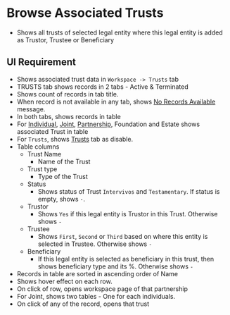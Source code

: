 # Browse Associated Trusts

- Shows all trusts of selected legal entity where this legal entity is added as Trustor, Trustee or Beneficiary



## UI Requirement

- Shows associated trust data in `Workspace -> Trusts` tab
- TRUSTS tab shows records in 2 tabs - Active & Terminated
- Shows count of records in tab title.
- When record is not available in any tab, shows [No Records Available](https://gallery.io/projects/MCHbtQVoQ2HCZfBS-vT-eRyP/files/MCEJu8Y2hyDSceNeUo1q9Tj83wQdHsbvdbM) message.
- In both tabs, shows records in table
- For [Individual](https://gallery.io/projects/MCHbtQVoQ2HCZfBS-vT-eRyP/files/MCEJu8Y2hyDSce9woizE2Lxz8XnsOB6qZa0), [Joint](https://gallery.io/projects/MCHbtQVoQ2HCZfBS-vT-eRyP/files/MCEJu8Y2hyDScYqOJiNQFHi6CuxrIdnSl5w), [Partnership](https://gallery.io/projects/MCHbtQVoQ2HCZfBS-vT-eRyP/files/MCEJu8Y2hyDScYpHeCRtOcRmQrX6GpvPGww), Foundation and Estate shows associated Trust in table
- For `Trusts`, shows [Trusts](https://gallery.io/projects/MCHbtQVoQ2HCZfBS-vT-eRyP/files/MCEJu8Y2hyDScZn9da8lbpqAEA7vDmLnWVI) tab as disable.
- Table columns
  - Trust Name
    - Name of the Trust
  - Trust type
    - Type of the Trust
  - Status
    - Shows status of Trust `Intervivos` and `Testamentary`. If status is empty, shows `-`.
  - Trustor
    - Shows `Yes` if this legal entity is Trustor in this Trust. Otherwise shows ` - `
  - Trustee
    - Shows `First`, `Second` or `Third` based on where this entity is selected in Trustee. Otherwise shows `-`
  - Beneficiary
    - If this legal entity is selected as beneficiary in this trust, then shows beneficiary type and its %.  Otherwise shows `-`
- Records in table are sorted in ascending order of Name
- Shows hover effect on each row.
- On click of row, opens workspace page of that partnership
- For Joint, shows two tables - One for each individuals. 
- On click of any of the record, opens that trust



